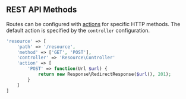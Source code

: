 ## REST API Methods
Routes can be configured with [actions](https://github.com/mvc5/mvc5/blob/master/src/Route/Match/Action.php) for specific HTTP methods. The default action is specified by the <code>controller</code> configuration.
```php
'resource' => [
    'path' => '/resource',
    'method' => ['GET', 'POST'],
    'controller' => 'Resource\Controller'
    'action' => [
        'POST' => function(Url $url) {
            return new Response\RedirectResponse($url(), 201);
        }
    ]
]
```
